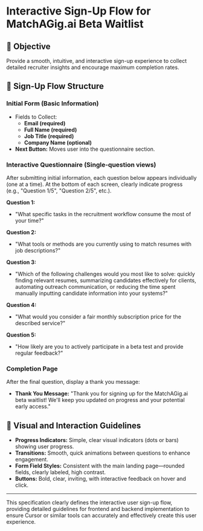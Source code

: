 # Interactive Sign-Up Flow for MatchAGig.ai Beta Waitlist

## 🎯 Objective

Provide a smooth, intuitive, and interactive sign-up experience to collect detailed recruiter insights and encourage maximum completion rates.

## 📌 Sign-Up Flow Structure

### Initial Form (Basic Information)

- Fields to Collect:
  - **Email (required)**
  - **Full Name (required)**
  - **Job Title (required)**
  - **Company Name (optional)**
- **Next Button:** Moves user into the questionnaire section.

### Interactive Questionnaire (Single-question views)

After submitting initial information, each question below appears individually (one at a time). At the bottom of each screen, clearly indicate progress (e.g., "Question 1/5", "Question 2/5", etc.).

**Question 1:**

- "What specific tasks in the recruitment workflow consume the most of your time?"

**Question 2:**

- "What tools or methods are you currently using to match resumes with job descriptions?"

**Question 3:**

- "Which of the following challenges would you most like to solve: quickly finding relevant resumes, summarizing candidates effectively for clients, automating outreach communication, or reducing the time spent manually inputting candidate information into your systems?"

**Question 4:**

- "What would you consider a fair monthly subscription price for the described service?"

**Question 5:**

- "How likely are you to actively participate in a beta test and provide regular feedback?"

### Completion Page

After the final question, display a thank you message:

- **Thank You Message:** "Thank you for signing up for the MatchAGig.ai beta waitlist! We'll keep you updated on progress and your potential early access."

## 🎨 Visual and Interaction Guidelines

- **Progress Indicators:** Simple, clear visual indicators (dots or bars) showing user progress.
- **Transitions:** Smooth, quick animations between questions to enhance engagement.
- **Form Field Styles:** Consistent with the main landing page—rounded fields, clearly labeled, high contrast.
- **Buttons:** Bold, clear, inviting, with interactive feedback on hover and click.

---

This specification clearly defines the interactive user sign-up flow, providing detailed guidelines for frontend and backend implementation to ensure Cursor or similar tools can accurately and effectively create this user experience.

